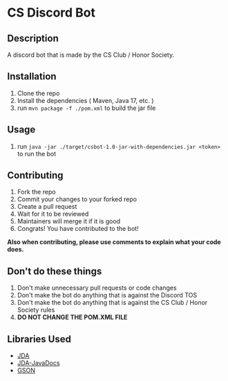 
# CS Discord Bot 

## Description
A discord bot that is made by the CS Club / Honor Society. 

## Installation
1. Clone the repo
2. Install the dependencies ( Maven, Java 17, etc. )
3. run `mvn package -f ./pom.xml` to build the jar file

## Usage
1. run `java -jar ./target/csbot-1.0-jar-with-dependencies.jar <token>` to run the bot

## Contributing
1. Fork the repo
2. Commit your changes to your forked repo
3. Create a pull request
4. Wait for it to be reviewed
5. Maintainers will merge it if it is good
6. Congrats! You have contributed to the bot!

**Also when contributing, please use comments to explain what your code does.**

## Don't do these things
1. Don't make unnecessary pull requests or code changes
2. Don't make the bot do anything that is against the Discord TOS
3. Don't make the bot do anything that is against the CS Club / Honor Society rules
4. **DO NOT CHANGE THE POM.XML FILE**

## Libraries Used
- [JDA](https://jda.wiki)
- [JDA-JavaDocs](https://docs.jda.wiki)
- [GSON](https://github.com/google/gson)
